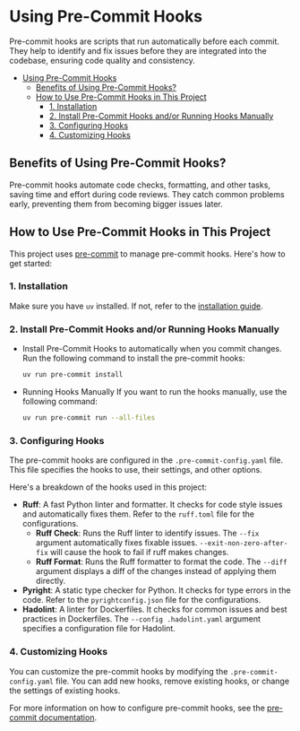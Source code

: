 # Using Pre-Commit Hooks

Pre-commit hooks are scripts that run automatically before each commit. They help to identify and fix issues before they are integrated into the codebase, ensuring code quality and consistency.

- [Using Pre-Commit Hooks](#using-pre-commit-hooks)
  - [Benefits of Using Pre-Commit Hooks?](#benefits-of-using-pre-commit-hooks)
  - [How to Use Pre-Commit Hooks in This Project](#how-to-use-pre-commit-hooks-in-this-project)
    - [1. Installation](#1-installation)
    - [2. Install Pre-Commit Hooks and/or Running Hooks Manually](#2-install-pre-commit-hooks-andor-running-hooks-manually)
    - [3. Configuring Hooks](#3-configuring-hooks)
    - [4. Customizing Hooks](#4-customizing-hooks)

## Benefits of Using Pre-Commit Hooks?

Pre-commit hooks automate code checks, formatting, and other tasks, saving time and effort during code reviews. They catch common problems early, preventing them from becoming bigger issues later.

## How to Use Pre-Commit Hooks in This Project

This project uses [pre-commit](https://pre-commit.com/) to manage pre-commit hooks. Here's how to get started:

### 1. Installation

Make sure you have `uv` installed. If not, refer to the [installation guide](./uv.md).

### 2. Install Pre-Commit Hooks and/or Running Hooks Manually

- Install Pre-Commit Hooks to automatically when you commit changes.
Run the following command to install the pre-commit hooks:

    ```Bash
    uv run pre-commit install
    ```

- Running Hooks Manually
If you want to run the hooks manually, use the following command:

    ```Bash
    uv run pre-commit run --all-files
    ```

### 3. Configuring Hooks

The pre-commit hooks are configured in the `.pre-commit-config.yaml` file. This file specifies the hooks to use, their settings, and other options.

Here's a breakdown of the hooks used in this project:

- **Ruff**: A fast Python linter and formatter. It checks for code style issues and automatically fixes them. Refer to the `ruff.toml` file for the configurations.
  - **Ruff Check**: Runs the Ruff linter to identify issues. The `--fix` argument automatically fixes fixable issues. `--exit-non-zero-after-fix` will cause the hook to fail if ruff makes changes.
  - **Ruff Format**: Runs the Ruff formatter to format the code. The `--diff` argument displays a diff of the changes instead of applying them directly.
- **Pyright**: A static type checker for Python. It checks for type errors in the code. Refer to the `pyrightconfig.json` file for the configurations.
- **Hadolint**: A linter for Dockerfiles. It checks for common issues and best practices in Dockerfiles. The `--config .hadolint.yaml` argument specifies a configuration file for Hadolint.

### 4. Customizing Hooks

You can customize the pre-commit hooks by modifying the `.pre-commit-config.yaml` file. You can add new hooks, remove existing hooks, or change the settings of existing hooks.

For more information on how to configure pre-commit hooks, see the [pre-commit documentation](https://pre-commit.com/index.html).
